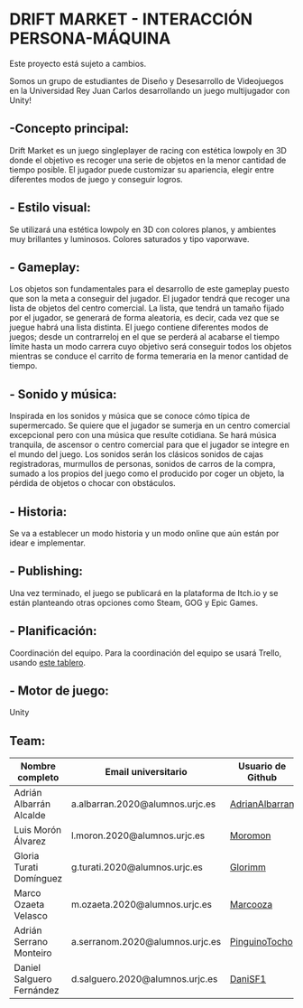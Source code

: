 # DRIFT MARKET - INTERACCIÓN PERSONA-MÁQUINA

Este proyecto está sujeto a cambios.

Somos un grupo de estudiantes de Diseño y Desesarrollo de Videojuegos en la Universidad Rey Juan Carlos desarrollando un juego multijugador con Unity!

## -Concepto principal:
Drift Market es un juego singleplayer de racing con estética lowpoly en 3D donde el objetivo es recoger una serie de objetos en la menor cantidad de tiempo posible. El jugador puede customizar su apariencia, elegir entre diferentes modos de juego y conseguir logros.

## - Estilo visual:
Se utilizará una estética lowpoly en 3D con colores planos, y ambientes muy brillantes y luminosos. Colores saturados y tipo vaporwave.

## - Gameplay:
Los objetos son fundamentales para el desarrollo de este gameplay puesto que son la meta a conseguir del jugador. El jugador tendrá que recoger una lista de objetos del centro comercial. La lista, que tendrá un tamaño fijado por el jugador, se generará de forma aleatoria, es decir, cada vez que se juegue habrá una lista distinta.
El juego contiene diferentes modos de juegos; desde un contrarreloj en el que se perderá al acabarse el tiempo límite hasta un modo carrera cuyo objetivo será conseguir todos los objetos mientras se conduce el carrito de forma temeraria en la menor cantidad de tiempo.

## - Sonido y música:
Inspirada en los sonidos y música que se conoce cómo típica de supermercado. Se quiere que el jugador se sumerja en un centro comercial excepcional pero con una música que resulte cotidiana. Se hará música tranquila, de ascensor o centro comercial para que el jugador se integre en el mundo del juego.
Los sonidos serán los clásicos sonidos de cajas registradoras, murmullos de personas, sonidos de carros de la compra, sumado a los propios del juego como el producido por coger un objeto, la pérdida de objetos o chocar con obstáculos.

## - Historia:
Se va a establecer un modo historia y un modo online que aún están por idear e implementar.

## - Publishing:
Una vez terminado, el juego se publicará en la plataforma de Itch.io y se están planteando otras opciones como Steam, GOG y Epic Games.

## - Planificación:
Coordinación del equipo. Para la coordinación del equipo se usará Trello, usando <a href = "https://trello.com/invite/b/Wnt1HH8i/ATTI548dca5b7cd2ba6b970a511cec0176de1F96C099/interaccion-persona-maquina">este tablero</a>.

## - Motor de juego:
Unity

 ## Team:
 <table>
  <thead>
    <tr>
      <th> Nombre completo </th> 
      <th> Email universitario </th> 
      <th> Usuario de Github </th> 
    </tr>
  </thead>
  <tbody>
    <tr> 
      <td> Adrián Albarrán Alcalde </td>
      <td> a.albarran.2020@alumnos.urjc.es </td>
     <td> <a href = "https://github.com/AdrianAlbarran"> AdrianAlbarran </a> </td>
    </tr>
    <tr> 
      <td> Luis Morón Álvarez </td>
      <td> l.moron.2020@alumnos.urjc.es </td>
      <td> <a href = "https://github.com/Moromon"> Moromon </a> </td>
    </tr>
    <tr> 
      <td> Gloria Turati Domínguez </td>
      <td> g.turati.2020@alumnos.urjc.es </td>
      <td> <a href = "https://github.com/glorimm"> Glorimm </a> </td>
    </tr>
    <tr> 
      <td> Marco Ozaeta Velasco </td>
      <td> m.ozaeta.2020@alumnos.urjc.es </td>
      <td> <a href = "https://github.com/Marcooza"> Marcooza </a> </td>
    </tr>
    <tr> 
      <td> Adrián Serrano Monteiro </td>
      <td> a.serranom.2020@alumnos.urjc.es </td>
      <td> <a href = "https://github.com/PinguinoTocho"> PinguinoTocho </a> </td>
    </tr>
    <tr> 
      <td> Daniel Salguero Fernández </td>
      <td> d.salguero.2020@alumnos.urjc.es </td>
      <td> <a href = "https://github.com/DaniSF1"> DaniSF1 </a> </td>
    </tr>
   </tbody>
  </table>
